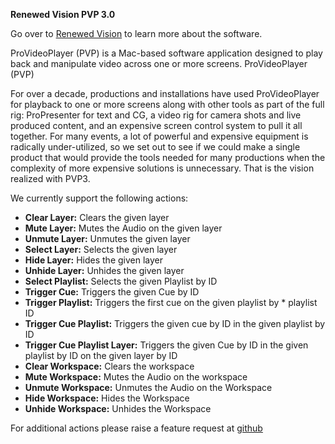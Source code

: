 **Renewed Vision PVP 3.0**

Go over to [Renewed Vision](https://renewedvision.com/provideoplayer/) to learn more about the software.

ProVideoPlayer (PVP) is a Mac-based software application designed to play back and manipulate video across one or more screens.
ProVideoPlayer (PVP)

For over a decade, productions and installations have used ProVideoPlayer for playback to one or more screens along with other tools as part of the full rig: ProPresenter for text and CG, a video rig for camera shots and live produced content, and an expensive screen control system to pull it all together. For many events, a lot of powerful and expensive equipment is radically under-utilized, so we set out to see if we could make a single product that would provide the tools needed for many productions when the complexity of more expensive solutions is unnecessary. That is the vision realized with PVP3.

We currently support the following actions:
* **Clear Layer:** Clears the given layer
* **Mute Layer:** Mutes the Audio on the given layer
* **Unmute Layer:** Unmutes the given layer
* **Select Layer:** Selects the given layer
* **Hide Layer:** Hides the given layer
* **Unhide Layer:** Unhides the given layer
* **Select Playlist:** Selects the given Playlist by ID
* **Trigger Cue:** Triggers the given Cue by ID
* **Trigger Playlist:** Triggers the first cue on the given playlist by * playlist ID
* **Trigger Cue Playlist:** Triggers the given cue by ID in the given playlist by ID
* **Trigger Cue Playlist Layer:** Triggers the given Cue by ID in the given playlist by ID on the given layer by ID
* **Clear Workspace:** Clears the workspace
* **Mute Workspace:** Mutes the Audio on the workspace
* **Unmute Workspace:** Unmutes the Audio on the Workspace
* **Hide Workspace:** Hides the Workspace
* **Unhide Workspace:** Unhides the Workspace

For additional actions please raise a feature request at [github](https://github.com/bitfocus/companion)
